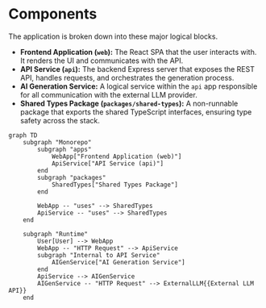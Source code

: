 # Components

The application is broken down into these major logical blocks.

- **Frontend Application (`web`):** The React SPA that the user interacts with. It renders the UI and communicates with the API.
- **API Service (`api`):** The backend Express server that exposes the REST API, handles requests, and orchestrates the generation process.
- **AI Generation Service:** A logical service within the `api` app responsible for all communication with the external LLM provider.
- **Shared Types Package (`packages/shared-types`):** A non-runnable package that exports the shared TypeScript interfaces, ensuring type safety across the stack.

```mermaid
graph TD
    subgraph "Monorepo"
        subgraph "apps"
            WebApp["Frontend Application (web)"]
            ApiService["API Service (api)"]
        end
        subgraph "packages"
            SharedTypes["Shared Types Package"]
        end

        WebApp -- "uses" --> SharedTypes
        ApiService -- "uses" --> SharedTypes
    end

    subgraph "Runtime"
        User[User] --> WebApp
        WebApp -- "HTTP Request" --> ApiService
        subgraph "Internal to API Service"
            AIGenService["AI Generation Service"]
        end
        ApiService --> AIGenService
        AIGenService -- "HTTP Request" --> ExternalLLM{{External LLM API}}
    end
```
